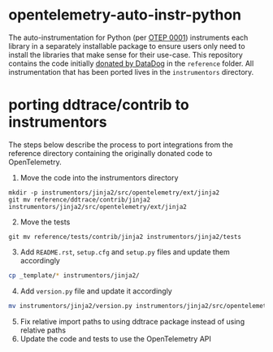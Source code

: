 # opentelemetry-auto-instr-python
The auto-instrumentation for Python (per [OTEP 0001](https://github.com/open-telemetry/oteps/blob/master/text/0001-telemetry-without-manual-instrumentation.md)) instruments each library in a separately installable package to ensure users only need to install the libraries that make sense for their use-case. This repository contains the code initially [donated by DataDog](https://www.datadoghq.com/blog/opentelemetry-instrumentation/) in the `reference` folder. All instrumentation that has been ported lives in the `instrumentors` directory.

# porting ddtrace/contrib to instrumentors

The steps below describe the process to port integrations from the reference directory containing the originally donated code to OpenTelemetry.

1. Move the code into the instrumentors directory

```
mkdir -p instrumentors/jinja2/src/opentelemetry/ext/jinja2
git mv reference/ddtrace/contrib/jinja2 instrumentors/jinja2/src/opentelemetry/ext/jinja2
```

2. Move the tests

```
git mv reference/tests/contrib/jinja2 instrumentors/jinja2/tests
```

3. Add `README.rst`, `setup.cfg` and `setup.py` files and update them accordingly

```bash
cp _template/* instrumentors/jinja2/
```

4. Add `version.py` file and update it accordingly

```bash
mv instrumentors/jinja2/version.py instrumentors/jinja2/src/opentelemetry/ext/jinja2/version.py
```

5. Fix relative import paths to using ddtrace package instead of using relative paths
6. Update the code and tests to use the OpenTelemetry API
